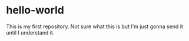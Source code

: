 # hello-world
This is my first repository. Not sure what this is but I'm just gonna send it until I understand it.
